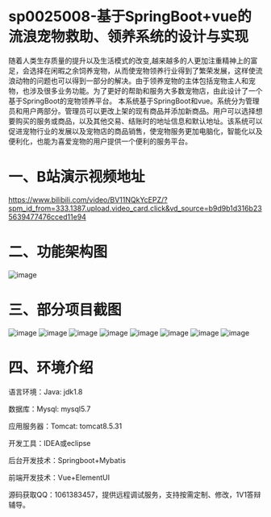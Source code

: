 
# sp0025008-基于SpringBoot+vue的流浪宠物救助、领养系统的设计与实现
随着人类生存质量的提升以及生活模式的改变,越来越多的人更加注重精神上的富足，会选择在闲暇之余饲养宠物，从而使宠物领养行业得到了繁荣发展，这样使流浪动物的问题也可以得到一部分的解决。由于领养宠物的主体包括宠物主人和宠物，也涉及很多业务功能。为了更好的帮助和服务大多数宠物店，由此设计了一个基于SpringBoot的宠物领养平台。
本系统基于SpringBoot和vue。系统分为管理员和用户两部分。管理员可以更改上架的现有商品并添加新商品。用户可以选择想要购买的服务或商品，以及其他交易、结账时的地址信息和默认地址。该系统可以促进宠物行业的发展以及宠物店的商品销售，使宠物服务更加电脑化，智能化以及便利化，也能为喜爱宠物的用户提供一个便利的服务平台。

# 一、B站演示视频地址
https://www.bilibili.com/video/BV11NQkYcEPZ/?spm_id_from=333.1387.upload.video_card.click&vd_source=b9d9b1d316b235639477476cced11e94

# 二、功能架构图
![image](https://github.com/user-attachments/assets/0eec1a1d-1175-4f74-b39c-17349148c98f)

# 三、部分项目截图
![image](https://github.com/user-attachments/assets/9f77fd9d-4004-4db6-8778-99cd76bbeb51)
![image](https://github.com/user-attachments/assets/3bcf3487-3555-4cdb-b827-40f3a7c72d1e)
![image](https://github.com/user-attachments/assets/f9d36eda-c92f-4ac7-b77f-d2a01bdd0410)
![image](https://github.com/user-attachments/assets/c1103893-b07a-4568-a21a-b89970a1dacd)
![image](https://github.com/user-attachments/assets/c7413e6c-0a10-434c-9a79-9223ad1e0e9e)
![image](https://github.com/user-attachments/assets/24e78a78-8929-4228-aaef-5e33f6630060)
![image](https://github.com/user-attachments/assets/8ef9a64b-9dce-4394-978a-c435efa14285)
![image](https://github.com/user-attachments/assets/a22dade7-dc5e-45c4-afef-88b4e2c6251d)

# 四、环境介绍
语言环境：Java: jdk1.8

数据库：Mysql: mysql5.7

应用服务器：Tomcat: tomcat8.5.31

开发工具：IDEA或eclipse

后台开发技术：Springboot+Mybatis

前端开发技术：Vue+ElementUI

源码获取QQ：1061383457，提供远程调试服务，支持按需定制、修改，1V1答辩辅导。
